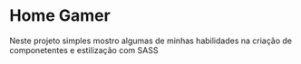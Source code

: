 # Home Gamer

<p> Neste projeto simples mostro algumas de minhas habilidades na criação de componetentes e estilização com SASS</p>

<p>
    <a href>

</p>


